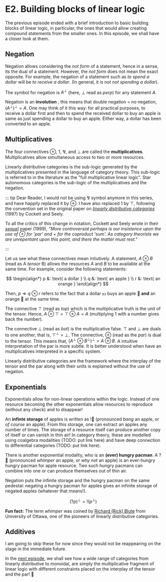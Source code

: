 # E2. Building blocks of linear logic

The previous episode ended with a brief introduction to basic building blocks of linear logic, in particular, the ones that would allow creating compound statements from the smaller ones. In this episode, we shall have a closer look at them.

## Negation 

Negation allows considering the *not form* of a statement, hence in a sense, its the dual of a statement.  However, the *not form* does not mean the exact opposite. For example, the negation of a statement such as *to spend a dollar* will be *to receive a dollar*. (In general, it is not *not spending a dollar*). 

The symbol for negation is $A^\perp$ (here, $\perp$ read as *perp*) for any statement $A$.

Negation is an **involution** ; this means that double negation = no negation, $(A^\perp)^\perp = A$.  One may think of it this way: for all practical purposes, to receive a dollar first and then to spend the received dollar to buy an apple is same as just spending a dollar to buy an apple. Either way, a dollar has been converted to an apple. 

## Multiplicatives

The four connectives $\otimes$, $1$, &#8523;, and $\bot$ are called the **multiplicatives**. Multiplicatives allow simultaneous access to two or more resources. 

Linearly distributive categories is the sub-logic generated by the multiplicatives presented in the language of category theory. This sub-logic is referred to in the literature as the "full multiplicative linear logic". Star autonomous categories is the sub-logic of the multiplicatives and the negation. 

::: tip Dear Reader,
I would not be using &#8523; symbol anymore in this series, and have happily replaced it by $\oplus$. I have also replaced $1$ by $\top$, following the convention set in the original paper on [*linearly distributive categories*](https://www.sciencedirect.com/science/article/pii/0022404995001603) (1997) by Cockett and Seely.

 To all the critics of this change in notation, Cockett and Seely wrote in their [*sequel*](https://www.math.mcgill.ca/rags/linear/linmorph.pdf) paper (1999), *"More controversial perhaps is our insistence upon the use of
$\oplus$ for 'par' and $+$ for the coproduct 'sum'. As category theorists we are unrepentant
upon this point, and there the matter must rest."* 

:::

Let us see what these connectives mean intiutively. A statement, $A \otimes B$ (read as A *tensor* B) allows the resources $A$ and $B$ to be available at the same time.  For example, consider the following statements:

$$
\begin{align*}
p &: \text{ a dollar }  \\
q &: \text{ an apple } \\
r &: \text{ an orange } 
\end{align*}
$$

Then, $p \Rightarrow q \otimes r$ refers to the fact that a dollar :dollar: buys an apple :apple: **and** an orange :orange: at the same time.  

The connective $\top$ (read as *top*) which is the multiplicative truth is the unit of the tensor.  Hence, $A \otimes \top = \top \otimes A = A$ (multiplying $1$ with a number gives back the number). 

The connective $\bot$ (read as *bot*) is the multiplicative false. $\top$ and $\bot$ are duals to one another, that is, $\top^\perp = \bot$. The connective, $\oplus$ (read as the *par*) is dual to the tensor.  This means that, $(A^\perp \otimes B^\perp)^\perp = A \oplus B$. A intuitive interpretation of the par is more subtle. It is better understood when have an multiplicatives interpreted in a specific system. 

Linearly distributive categories are the framework where the interplay of the tensor and the par along with their units is explained without the use of negation.

## Exponentials

Exponentials allow for non-linear operations within the logic. Instead of one resource becoming the other exponentials allow resources to reproduce (without any check) and to disappear!  

An **infinte storage** of apples is written as $!$:apple: (pronounced *bang* an apple, or *of course* an apple). From this storage, one can extract an apples any number of times. The storage of a resource itself can produce another copy of itself or can vanish in thin air! In category theory, these are modelled using coalgebra modalities (TODO: put link here) and have deep connection to differential categories (TODO: put link here).

There is another exponential modality, who is an **(ever) hungry pacman**. A $?$:apple: (pronounced *whimper* an apple, or *why not* an apple) is an ever-hungry hungry pacman for apple resource. Two such hungry pacmans can combine into one or can produce themselves out of thin air. 

Negation puts the infinite storage and the hungry pacman on the same pedestal: negating a hungry pacman for apples gives an infinite storage of negated apples (whatever that means!). 

$$ (?p)^\perp = !(p^\perp) $$

**Fun fact:** The term *whimper* was coined by [Richard (Rick) Blute](https://richardblute.ca/) from University of Ottawa, one of the pioneers of linearly distributive categories. 

## Additives

I am going to skip these for now since they would not be reappearing on the stage in the immediate future.

In the [next episode](/chapter1/Semantics.md), we shall see how a wide range of categories from linearly distributive to monoidal, are simply the multiplicative fragment of linear logic with different constraints placed on the interplay of the tensor and the par! :tada:

